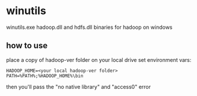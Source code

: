 # winutils
winutils.exe hadoop.dll and hdfs.dll binaries for hadoop on windows

## how to use

place a copy of hadoop-ver folder on your local drive
set environment vars:
```
HADOOP_HOME=<your local hadoop-ver folder>
PATH=%PATH%;%HADOOP_HOME%\bin
```
then you'll pass the "no native library" and "access0" error

